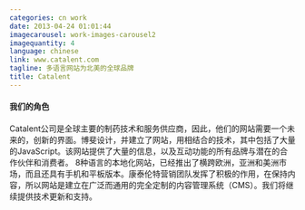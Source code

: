 ```yaml
---
categories: cn work
date: 2013-04-24 01:01:44
imagecarousel: work-images-carousel2
imagequantity: 4
language: chinese
link: www.catalent.com
tagline: 多语言网站为北美的全球品牌
title: Catalent
---
```


#### 我们的角色
Catalent公司是全球主要的制药技术和服务供应商，因此，他们的网站需要一个未来的，创新的界面。博斐设计，并建立了网站，用相结合的技术，其中包括了大量的JavaScript。该网站提供了大量的信息，以及互动功能的所有品牌与潜在的合作伙伴和消费者。 8种语言的本地化网站，已经推出了横跨欧洲，亚洲和美洲市场，而且还具有手机和平板版本。康泰伦特营销团队发挥了积极的作用，在保持内容，所以网站是建立在广泛而通用的完全定制的内容管理系统（CMS）。我们将继续提供技术更新和支持。